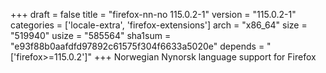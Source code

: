 +++
draft = false
title = "firefox-nn-no 115.0.2-1"
version = "115.0.2-1"
categories = ['locale-extra', 'firefox-extensions']
arch = "x86_64"
size = "519940"
usize = "585564"
sha1sum = "e93f88b0aafdfd97892c61575f304f6633a5020e"
depends = "['firefox>=115.0.2']"
+++
Norwegian Nynorsk language support for Firefox
